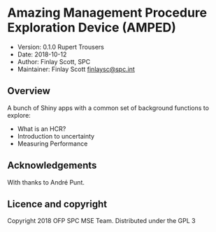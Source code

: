 # Amazing Management Procedure Exploration Device (AMPED)
- Version: 0.1.0 Rupert Trousers
- Date: 2018-10-12
- Author: Finlay Scott, SPC
- Maintainer: Finlay Scott <finlaysc@spc.int>

## Overview

A bunch of Shiny apps with a common set of background functions to explore:

* What is an HCR?
* Introduction to uncertainty
* Measuring Performance

## Acknowledgements

With thanks to André Punt. 

## Licence and copyright

Copyright 2018 OFP SPC MSE Team. Distributed under the GPL 3



